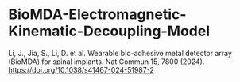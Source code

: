 # BioMDA-Electromagnetic-Kinematic-Decoupling-Model
Li, J., Jia, S., Li, D. et al. Wearable bio-adhesive metal detector array (BioMDA) for spinal implants. Nat Commun 15, 7800 (2024). https://doi.org/10.1038/s41467-024-51987-2
